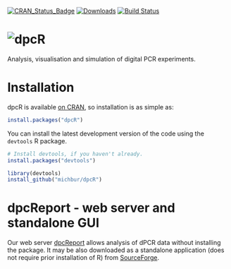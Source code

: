 [![CRAN_Status_Badge](http://www.r-pkg.org/badges/version/dpcR)](https://cran.r-project.org/package=dpcR)
[![Downloads](http://cranlogs.r-pkg.org/badges/dpcR)](https://cran.r-project.org/package=dpcR)
[![Build Status](https://api.travis-ci.org/michbur/dpcR.png)](https://travis-ci.org/michbur/dpcR)


![dpcR](https://github.com/michbur/dpcR/blob/master/vignettes/dpcR_logo.png)
====
Analysis, visualisation and simulation of digital PCR experiments.

# Installation

dpcR is available [on CRAN](https://cran.r-project.org/package=dpcR), so installation is as simple as:

```R
install.packages("dpcR")
```

You can install the latest development version of the code using the `devtools` R package.

```R
# Install devtools, if you haven't already.
install.packages("devtools")

library(devtools)
install_github("michbur/dpcR")
```

# dpcReport - web server and standalone GUI

Our web server [dpcReport](http://www.smorfland.uni.wroc.pl/shiny/dpcReport/) allows analysis of dPCR data without installing the package. It may be also downloaded as a standalone application (does not require prior installation of R) from [SourceForge](http://sourceforge.net/projects/dpcreport/).
